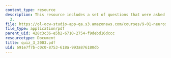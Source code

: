 ```yaml
---
content_type: resource
description: This resource includes a set of questions that were asked during quiz
  3.
file: https://ol-ocw-studio-app-qa.s3.amazonaws.com/courses/9-01-neuroscience-and-behavior-fall-2003/691e7f7bc0c08753618a993a876180db_quiz_3_2003.pdf
file_type: application/pdf
parent_uid: 428c3c36-e5b2-6710-2754-f9debd16dccc
resourcetype: Document
title: quiz_3_2003.pdf
uid: 691e7f7b-c0c0-8753-618a-993a876180db
---
```

